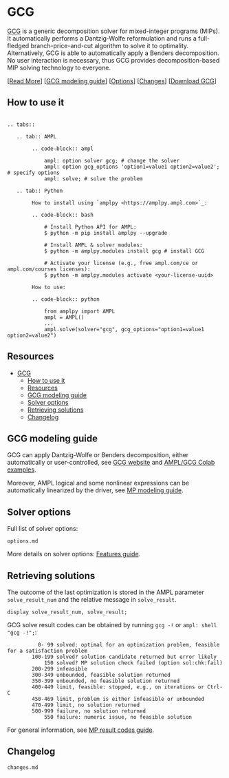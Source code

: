 # GCG

[GCG](https://gcg.or.rwth-aachen.de/) is a generic decomposition solver for mixed-integer programs (MIPs).
It automatically performs a Dantzig-Wolfe reformulation and runs a full-fledged
branch-price-and-cut algorithm to solve it to optimality. Alternatively,
GCG is able to automatically apply a Benders decomposition.
No user interaction is necessary, thus GCG provides decomposition-based MIP solving technology to everyone.

[[Read More](https://ampl.com/products/solvers/open-source-solvers/)]
[[GCG modeling guide](#gcg-modeling-guide)]
[[Options](#solver-options)]
[[Changes](changes.md)]
[[Download GCG](https://portal.ampl.com/user/ampl/download/gcg)]

## How to use it

```{eval-rst}

.. tabs::

   .. tab:: AMPL

        .. code-block:: ampl

            ampl: option solver gcg; # change the solver
            ampl: option gcg_options 'option1=value1 option2=value2'; # specify options
            ampl: solve; # solve the problem

   .. tab:: Python
   
        How to install using `amplpy <https://amplpy.ampl.com>`_:

        .. code-block:: bash

            # Install Python API for AMPL:
            $ python -m pip install amplpy --upgrade

            # Install AMPL & solver modules:
            $ python -m amplpy.modules install gcg # install GCG

            # Activate your license (e.g., free ampl.com/ce or ampl.com/courses licenses):
            $ python -m amplpy.modules activate <your-license-uuid>

        How to use:

        .. code-block:: python

            from amplpy import AMPL
            ampl = AMPL()
            ...
            ampl.solve(solver="gcg", gcg_options="option1=value1 option2=value2")
```

## Resources

- [GCG](#gcg)
  - [How to use it](#how-to-use-it)
  - [Resources](#resources)
  - [GCG modeling guide](#gcg-modeling-guide)
  - [Solver options](#solver-options)
  - [Retrieving solutions](#retrieving-solutions)
  - [Changelog](#changelog)

## GCG modeling guide

GCG can apply Dantzig-Wolfe or Benders decomposition,
either automatically or user-controlled,
see [GCG website](https://gcg.or.rwth-aachen.de/) and
[AMPL/GCG Colab examples](https://colab.ampl.com/tags/gcg.html#tag-gcg).

Moreover, AMPL logical and some nonlinear expressions can be
automatically linearized by the driver,
see [MP modeling guide](https://mp.ampl.com/model-guide.html).

## Solver options

Full list of solver options:
```{toctree}
options.md
```

More details on solver options: [Features guide](https://mp.ampl.com/features-guide.html).


## Retrieving solutions

The outcome of the last optimization is stored in the AMPL parameter `solve_result_num` and the relative message in
`solve_result`.

```ampl
display solve_result_num, solve_result;
```

GCG solve result codes can be obtained by running `gcg -!` or `ampl: shell "gcg -!";`:
```
          0- 99 solved: optimal for an optimization problem, feasible for a satisfaction problem
        100-199 solved? solution candidate returned but error likely
            150 solved? MP solution check failed (option sol:chk:fail)
        200-299 infeasible
        300-349 unbounded, feasible solution returned
        350-399 unbounded, no feasible solution returned
        400-449 limit, feasible: stopped, e.g., on iterations or Ctrl-C
        450-469 limit, problem is either infeasible or unbounded
        470-499 limit, no solution returned
        500-999 failure, no solution returned
            550 failure: numeric issue, no feasible solution
```

For general information, see [MP result codes guide](https://mp.ampl.com/features-guide.html#solve-result-codes).

## Changelog

```{toctree}
changes.md
```